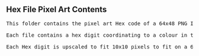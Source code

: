## Hex File Pixel Art Contents

<pre>
This folder contains the pixel art Hex code of a 64x48 PNG Image.

Each file contains a hex digit coordinating to a colour in the vga module. The files are 3072 lines long (64*48).
 
Each Hex digit is upscaled to fit 10x10 pixels to fit on a 640x480 resolution from the vga module.
</pre>
